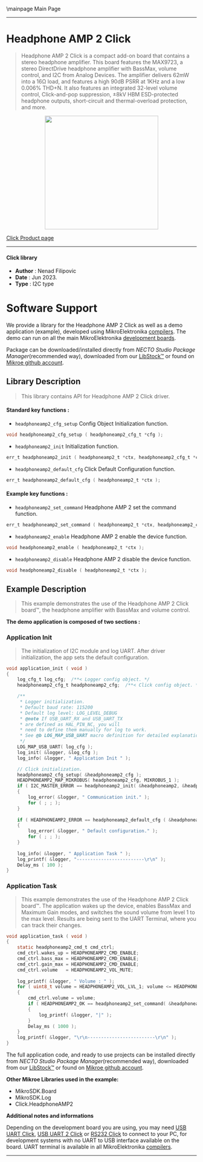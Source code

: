 \mainpage Main Page

---
# Headphone AMP 2 Click

> Headphone AMP 2 Click is a compact add-on board that contains a stereo headphone amplifier. 
> This board features the MAX9723, a stereo DirectDrive headphone amplifier with BassMax, volume control, 
> and I2C from Analog Devices. The amplifier delivers 62mW into a 16Ω load, 
> and features a high 90dB PSRR at 1KHz and a low 0.006% THD+N. 
> It also features an integrated 32-level volume control, Click-and-pop suppression, 
> ±8kV HBM ESD-protected headphone outputs, short-circuit and thermal-overload protection, and more.

<p align="center">
  <img src="https://download.mikroe.com/images/click_for_ide/headphoneamp2_click.png" height=300px>
</p>

[Click Product page](https://www.mikroe.com/headphone-amp-2-click)

---


#### Click library

- **Author**        : Nenad Filipovic
- **Date**          : Jun 2023.
- **Type**          : I2C type


# Software Support

We provide a library for the Headphone AMP 2 Click
as well as a demo application (example), developed using MikroElektronika
[compilers](https://www.mikroe.com/necto-studio).
The demo can run on all the main MikroElektronika [development boards](https://www.mikroe.com/development-boards).

Package can be downloaded/installed directly from *NECTO Studio Package Manager*(recommended way), downloaded from our [LibStock&trade;](https://libstock.mikroe.com) or found on [Mikroe github account](https://github.com/MikroElektronika/mikrosdk_click_v2/tree/master/clicks).

## Library Description

> This library contains API for Headphone AMP 2 Click driver.

#### Standard key functions :

- `headphoneamp2_cfg_setup` Config Object Initialization function.
```c
void headphoneamp2_cfg_setup ( headphoneamp2_cfg_t *cfg );
```

- `headphoneamp2_init` Initialization function.
```c
err_t headphoneamp2_init ( headphoneamp2_t *ctx, headphoneamp2_cfg_t *cfg );
```

- `headphoneamp2_default_cfg` Click Default Configuration function.
```c
err_t headphoneamp2_default_cfg ( headphoneamp2_t *ctx );
```

#### Example key functions :

- `headphoneamp2_set_command` Headphone AMP 2 set the command function.
```c
err_t headphoneamp2_set_command ( headphoneamp2_t *ctx, headphoneamp2_cmd_t cmd_ctrl );
```

- `headphoneamp2_enable` Headphone AMP 2 enable the device function.
```c
void headphoneamp2_enable ( headphoneamp2_t *ctx );
```

- `headphoneamp2_disable` Headphone AMP 2 disable the device function.
```c
void headphoneamp2_disable ( headphoneamp2_t *ctx );
```

## Example Description

> This example demonstrates the use of the Headphone AMP 2 Click board™, 
> the headphone amplifier with BassMax and volume control.

**The demo application is composed of two sections :**

### Application Init

> The initialization of I2C module and log UART.
> After driver initialization, the app sets the default configuration.

```c
void application_init ( void ) 
{
    log_cfg_t log_cfg;  /**< Logger config object. */
    headphoneamp2_cfg_t headphoneamp2_cfg;  /**< Click config object. */

    /** 
     * Logger initialization.
     * Default baud rate: 115200
     * Default log level: LOG_LEVEL_DEBUG
     * @note If USB_UART_RX and USB_UART_TX 
     * are defined as HAL_PIN_NC, you will 
     * need to define them manually for log to work. 
     * See @b LOG_MAP_USB_UART macro definition for detailed explanation.
     */
    LOG_MAP_USB_UART( log_cfg );
    log_init( &logger, &log_cfg );
    log_info( &logger, " Application Init " );

    // Click initialization.
    headphoneamp2_cfg_setup( &headphoneamp2_cfg );
    HEADPHONEAMP2_MAP_MIKROBUS( headphoneamp2_cfg, MIKROBUS_1 );
    if ( I2C_MASTER_ERROR == headphoneamp2_init( &headphoneamp2, &headphoneamp2_cfg ) ) 
    {
        log_error( &logger, " Communication init." );
        for ( ; ; );
    }
    
    if ( HEADPHONEAMP2_ERROR == headphoneamp2_default_cfg ( &headphoneamp2 ) )
    {
        log_error( &logger, " Default configuration." );
        for ( ; ; );
    }
    
    log_info( &logger, " Application Task " );
    log_printf( &logger, "-------------------------\r\n" );
    Delay_ms ( 100 );
}
```

### Application Task

> This example demonstrates the use of the Headphone AMP 2 Click board™.
> The application wakes up the device, enables BassMax and Maximum Gain modes, 
> and switches the sound volume from level 1 to the max level.
> Results are being sent to the UART Terminal, where you can track their changes.

```c
void application_task ( void ) 
{
    static headphoneamp2_cmd_t cmd_ctrl;
    cmd_ctrl.wakes_up = HEADPHONEAMP2_CMD_ENABLE;
    cmd_ctrl.bass_max = HEADPHONEAMP2_CMD_ENABLE;
    cmd_ctrl.gain_max = HEADPHONEAMP2_CMD_ENABLE;
    cmd_ctrl.volume   = HEADPHONEAMP2_VOL_MUTE;
    
    log_printf( &logger, " Volume : " );
    for ( uint8_t volume = HEADPHONEAMP2_VOL_LVL_1; volume <= HEADPHONEAMP2_VOL_LVL_MAX; volume++ )
    {
        cmd_ctrl.volume = volume;
        if ( HEADPHONEAMP2_OK == headphoneamp2_set_command( &headphoneamp2, cmd_ctrl ) )
        {
            log_printf( &logger, "|" );
        }
        Delay_ms ( 1000 );
    }
    log_printf( &logger, "\r\n-------------------------\r\n" );
}
```

The full application code, and ready to use projects can be installed directly from *NECTO Studio Package Manager*(recommended way), downloaded from our [LibStock&trade;](https://libstock.mikroe.com) or found on [Mikroe github account](https://github.com/MikroElektronika/mikrosdk_click_v2/tree/master/clicks).

**Other Mikroe Libraries used in the example:**

- MikroSDK.Board
- MikroSDK.Log
- Click.HeadphoneAMP2

**Additional notes and informations**

Depending on the development board you are using, you may need
[USB UART Click](https://www.mikroe.com/usb-uart-click),
[USB UART 2 Click](https://www.mikroe.com/usb-uart-2-click) or
[RS232 Click](https://www.mikroe.com/rs232-click) to connect to your PC, for
development systems with no UART to USB interface available on the board. UART
terminal is available in all MikroElektronika
[compilers](https://shop.mikroe.com/compilers).

---
